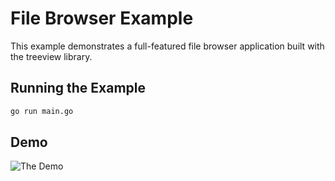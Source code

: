 # File Browser Example

This example demonstrates a full-featured file browser application built with the treeview library.

## Running the Example

```bash
go run main.go
```

## Demo

![The Demo](https://vhs.charm.sh/vhs-5XfivVFWrVQQODOA3d6ysd.gif)
